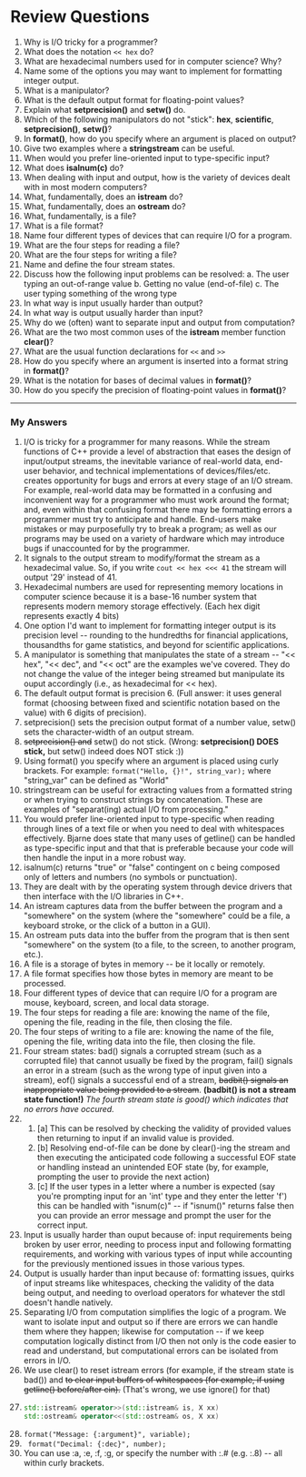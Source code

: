 # Review Questions
1. Why is I/O tricky for a programmer?
2. What does the notation ```<< hex``` do?
3. What are hexadecimal numbers used for in computer science? Why?
4. Name some of the options you may want to implement for formatting integer output.
5. What is a manipulator?
6. What is the default output format for floating-point values?
7. Explain what **setprecision()** and **setw()** do.
8. Which of the following manipulators do not "stick": **hex**, **scientific**, **setprecision()**, **setw()**?
9. In **format()**, how do you specify where an argument is placed on output?
10. Give two examples where a **stringstream** can be useful.
11. When would you prefer line-oriented input to type-specific input?
12. What does **isalnum(c)** do?
13. When dealing with input and output, how is the variety of devices dealt with in most modern computers?
14. What, fundamentally, does an **istream** do?
15. What, fundamentally, does an **ostream** do?
16. What, fundamentally, is a file?
17. What is a file format?
18. Name four different types of devices that can require I/O for a program.
19. What are the four steps for reading a file?
20. What are the four steps for writing a file?
21. Name and define the four stream states.
22. Discuss how the following input problems can be resolved:
a. The user typing an out-of-range value
b. Getting no value (end-of-file)
c. The user typing something of the wrong type
23. In what way is input usually harder than output?
24. In what way is output usually harder than input?
25. Why do we (often) want to separate input and output from computation?
26. What are the two most common uses of the **istream** member function **clear()**?
27. What are the usual function declarations for ```<<``` and ```>>```
28. How do you specify where an argument is inserted into a format string in **format()**?
29. What is the notation for bases of decimal values in **format()**?
30. How do you specify the precision of floating-point values in **format()**?
---
### My Answers
1. I/O is tricky for a programmer for many reasons. While the stream functions of C++ provide a level of abstraction that eases the design of input/output streams, the inevitable variance of real-world data, end-user behavior, and technical implementations of devices/files/etc. creates opportunity for bugs and errors at every stage of an I/O stream. For example, real-world data may be formatted in a confusing and inconvenient way for a programmer who must work around the format; and, even within that confusing format there may be formatting errors a programmer must try to anticipate and handle. End-users make mistakes or may purposefully try to break a program; as well as our programs may be used on a variety of hardware which may introduce bugs if unaccounted for by the programmer.
2. It signals to the output stream to modify/format the stream as a hexadecimal value. So, if you write ``` cout << hex <<< 41 ``` the stream will output '29' instead of 41.
3. Hexadecimal numbers are used for representing memory locations in computer science because it is a base-16 number system that represents modern memory storage effectively. (Each hex digit represents exactly 4 bits)
4. One option I'd want to implement for formatting integer output is its precision level -- rounding to the hundredths for financial applications, thousandths for game statistics, and beyond for scientific applications.
5. A manipulator is something that manipulates the state of a stream -- "<< hex", "<< dec", and "<< oct" are the examples we've covered. They do not change the value of the integer being streamed but manipulate its ouput accordingly (i.e., as hexadecimal for << hex).
6. The default output format is precision 6. (Full answer: it uses general format (choosing between fixed and scientific notation based on the value) with 6 digits of precision).
7. setprecision() sets the precision output format of a number value, setw() sets the character-width of an output stream.
8. ~~setprecision() and~~ setw() do not stick. (Wrong: **setprecision() DOES stick,** but setw() indeed does NOT stick :))
9. Using format() you specify where an argument is placed using curly brackets. For example: ```format("Hello, {}!", string_var);``` where "string_var" can be defined as "World"
10. stringstream can be useful for extracting values from a formatted string or when trying to construct strings by concatenation. These are examples of "separat(ing) actual I/O from processing."
11. You would prefer line-oriented input to type-specific when reading through lines of a text file or when you need to deal with whitespaces effectively. Bjarne does state that many uses of getline() can be handled as type-specific input and that that is preferable because your code will then handle the input in a more robust way.
12. isalnum(c) returns "true" or "false" contingent on c being composed only of letters and numbers (no symbols or punctuation).
13. They are dealt with by the operating system through device drivers that then interface with the I/O libraries in C++.
14. An istream captures data from the buffer between the program and a "somewhere" on the system (where the "somewhere" could be a file, a keyboard stroke, or the click of a button in a GUI).
15. An ostream puts data into the buffer from the program that is then sent "somewhere" on the system (to a file, to the screen, to another program, etc.).
16. A file is a storage of bytes in memory -- be it locally or remotely.
17. A file format specifies how those bytes in memory are meant to be processed.
18. Four different types of device that can require I/O for a program are mouse, keyboard, screen, and local data storage.
19. The four steps for reading a file are: knowing the name of the file, opening the file, reading in the file, then closing the file.
20. The four steps of writing to a file are: knowing the name of the file, opening the file, writing data into the file, then closing the file.
21. Four stream states: bad() signals a corrupted stream (such as a corrupted file) that cannot usually be fixed by the program, fail() signals an error in a stream (such as the wrong type of input given into a stream), eof() signals a successful end of a stream, ~~badbit() signals an inappropriate value being provided to a stream~~. **(badbit() is not a stream state function!)** *The fourth stream state is good() which indicates that no errors have occured.*
22. 
    1.  [a] This can be resolved by checking the validity of provided values then returning to input if an invalid value is provided.
    2.  [b] Resolving end-of-file can be done by clear()-ing the stream and then executing the anticipated code following a successful EOF state or handling instead an unintended EOF state (by, for example, prompting the user to provide the next action)
    3.  [c] If the user types in a letter where a number is expected (say you're prompting input for an 'int' type and they enter the letter 'f') this can be handled with "isnum(c)" -- if "isnum()" returns false then you can provide an error message and prompt the user for the correct input.
23. Input is usually harder than ouput because of: input requirements being broken by user error, needing to process input and following formatting requirements, and working with various types of input while accounting for the previously mentioned issues in those various types.
24. Output is usually harder than input because of: formatting issues, quirks of input streams like whitespaces, checking the validity of the data being output, and needing to overload operators for whatever the stdl doesn't handle natively.
25. Separating I/O from computation simplifies the logic of a program. We want to isolate input and output so if there are errors we can handle them where they happen; likewise for computation -- if we keep computation logically distinct from I/O then not only is the code easier to read and understand, but computational errors can be isolated from errors in I/O.
26. We use clear() to reset istream errors (for example, if the stream state is bad()) and ~~to clear input buffers of whitespaces (for example, if using getline() before/after cin).~~ (That's wrong, we use ignore() for that)
27. ```cpp
    std::istream& operator>>(std::istream& is, X xx)
    std::ostream& operator<<(std::ostream& os, X xx)
    ```
28. ```format("Message: {:argument}", variable);```
29. ``` format("Decimal: {:dec}", number);```
30. You can use :a, :e, :f, :g, or specify the number with :.# (e.g. :.8) -- all within curly brackets.